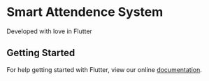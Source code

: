 # Smart Attendence System

Developed with love in Flutter

## Getting Started

For help getting started with Flutter, view our online
[documentation](https://flutter.io/).
